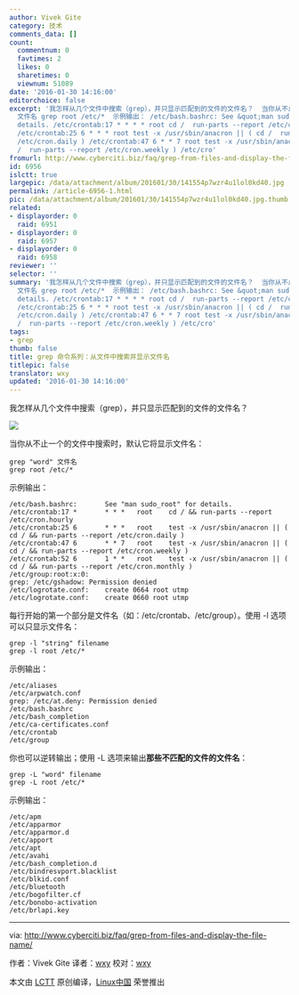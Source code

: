 ```yaml
---
author: Vivek Gite
category: 技术
comments_data: []
count:
  commentnum: 0
  favtimes: 2
  likes: 0
  sharetimes: 0
  viewnum: 51089
date: '2016-01-30 14:16:00'
editorchoice: false
excerpt: '我怎样从几个文件中搜索（grep），并只显示匹配到的文件的文件名？  当你从不止一个的文件中搜索时，默认它将显示文件名： grep &quot;word&quot;
  文件名 grep root /etc/*  示例输出： /etc/bash.bashrc: See &quot;man sudo_root&quot; for
  details. /etc/crontab:17 * * * * root cd /  run-parts --report /etc/cron.hourly
  /etc/crontab:25 6 * * * root test -x /usr/sbin/anacron || ( cd /  run-parts --report
  /etc/cron.daily ) /etc/crontab:47 6 * * 7 root test -x /usr/sbin/anacron || ( cd
  /  run-parts --report /etc/cron.weekly ) /etc/cro'
fromurl: http://www.cyberciti.biz/faq/grep-from-files-and-display-the-file-name/
id: 6956
islctt: true
largepic: /data/attachment/album/201601/30/141554p7wzr4u1lol0kd40.jpg
permalink: /article-6956-1.html
pic: /data/attachment/album/201601/30/141554p7wzr4u1lol0kd40.jpg.thumb.jpg
related:
- displayorder: 0
  raid: 6951
- displayorder: 0
  raid: 6957
- displayorder: 0
  raid: 6958
reviewer: ''
selector: ''
summary: '我怎样从几个文件中搜索（grep），并只显示匹配到的文件的文件名？  当你从不止一个的文件中搜索时，默认它将显示文件名： grep &quot;word&quot;
  文件名 grep root /etc/*  示例输出： /etc/bash.bashrc: See &quot;man sudo_root&quot; for
  details. /etc/crontab:17 * * * * root cd /  run-parts --report /etc/cron.hourly
  /etc/crontab:25 6 * * * root test -x /usr/sbin/anacron || ( cd /  run-parts --report
  /etc/cron.daily ) /etc/crontab:47 6 * * 7 root test -x /usr/sbin/anacron || ( cd
  /  run-parts --report /etc/cron.weekly ) /etc/cro'
tags:
- grep
thumb: false
title: grep 命令系列：从文件中搜索并显示文件名
titlepic: false
translator: wxy
updated: '2016-01-30 14:16:00'
---
```


我怎样从几个文件中搜索（grep），并只显示匹配到的文件的文件名？


![](/data/attachment/album/201601/30/141554p7wzr4u1lol0kd40.jpg)


当你从不止一个的文件中搜索时，默认它将显示文件名：



```
grep "word" 文件名
grep root /etc/*

```

示例输出：



```
/etc/bash.bashrc:       See "man sudo_root" for details.
/etc/crontab:17 *       * * *   root    cd / && run-parts --report /etc/cron.hourly
/etc/crontab:25 6       * * *   root    test -x /usr/sbin/anacron || ( cd / && run-parts --report /etc/cron.daily )
/etc/crontab:47 6       * * 7   root    test -x /usr/sbin/anacron || ( cd / && run-parts --report /etc/cron.weekly )
/etc/crontab:52 6       1 * *   root    test -x /usr/sbin/anacron || ( cd / && run-parts --report /etc/cron.monthly )
/etc/group:root:x:0:
grep: /etc/gshadow: Permission denied
/etc/logrotate.conf:    create 0664 root utmp
/etc/logrotate.conf:    create 0660 root utmp

```

每行开始的第一个部分是文件名（如：/etc/crontab、/etc/group）。使用 -l 选项可以只显示文件名：



```
grep -l "string" filename
grep -l root /etc/*

```

示例输出：



```
/etc/aliases
/etc/arpwatch.conf
grep: /etc/at.deny: Permission denied
/etc/bash.bashrc
/etc/bash_completion
/etc/ca-certificates.conf
/etc/crontab
/etc/group

```

你也可以逆转输出；使用 -L 选项来输出**那些不匹配的文件的文件名**：



```
grep -L "word" filename
grep -L root /etc/*

```

示例输出：



```
/etc/apm
/etc/apparmor
/etc/apparmor.d
/etc/apport
/etc/apt
/etc/avahi
/etc/bash_completion.d
/etc/bindresvport.blacklist
/etc/blkid.conf
/etc/bluetooth
/etc/bogofilter.cf
/etc/bonobo-activation
/etc/brlapi.key

```



---


via: <http://www.cyberciti.biz/faq/grep-from-files-and-display-the-file-name/>


作者：Vivek Gite 译者：[wxy](https://github.com/wxy) 校对：[wxy](https://github.com/wxy)


本文由 [LCTT](https://github.com/LCTT/TranslateProject) 原创编译，[Linux中国](https://linux.cn/) 荣誉推出
